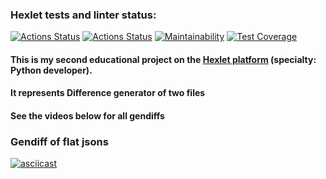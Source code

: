### Hexlet tests and linter status:
[![Actions Status](https://github.com/Homedog1983/python-project-50/workflows/hexlet-check.yml/badge.svg)](https://github.com/Homedog1983/python-project-50/actions)
[![Actions Status](https://github.com/Homedog1983/python-project-50/workflows/pyci.yml/badge.svg)](https://github.com/Homedog1983/python-project-50/actions)
[![Maintainability](https://api.codeclimate.com/v1/badges/30add7f44a9a949100fe/maintainability)](https://codeclimate.com/github/Homedog1983/python-project-50/maintainability)
[![Test Coverage](https://api.codeclimate.com/v1/badges/30add7f44a9a949100fe/test_coverage)](https://codeclimate.com/github/Homedog1983/python-project-50/test_coverage)


#### This is my second educational project on the [Hexlet platform](https://hexlet.io) (specialty: Python developer).  
#### It represents Difference generator of two files
#### See the videos below for all gendiffs
### Gendiff of flat jsons 
[![asciicast](https://asciinema.org/a/584018.svg)](https://asciinema.org/a/584018)
